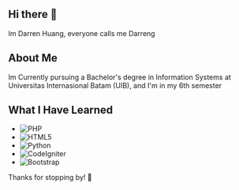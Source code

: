 ## Hi there 👋
Im Darren Huang, everyone calls me Darreng

## About Me
Im Currently pursuing a Bachelor's degree in Information Systems at Universitas Internasional Batam (UIB), and  I'm in my 6th semester

## What I Have Learned
- ![PHP](https://img.shields.io/badge/PHP-777BB4?style=flat&logo=php&logoColor=white) 
- ![HTML5](https://img.shields.io/badge/HTML5-E34F26?style=flat&logo=html5&logoColor=white)   
- ![Python](https://img.shields.io/badge/Python-3776AB?style=flat&logo=python&logoColor=white)   
- ![CodeIgniter](https://img.shields.io/badge/CodeIgniter-EF4223?style=flat&logo=codeigniter&logoColor=white)   
- ![Bootstrap](https://img.shields.io/badge/Bootstrap-7952B3?style=flat&logo=bootstrap&logoColor=white)   

Thanks for stopping by! 🚀
<!--
**iniDarren/iniDarren** is a ✨ _special_ ✨ repository because its `README.md` (this file) appears on your GitHub profile.

Here are some ideas to get you started:

- 🔭 I’m currently working on ...
- 🌱 I’m currently learning ...
- 👯 I’m looking to collaborate on ...
- 🤔 I’m looking for help with ...
- 💬 Ask me about ...
- 📫 How to reach me: ...
- 😄 Pronouns: ...
- ⚡ Fun fact: ...
-->
